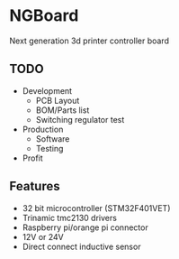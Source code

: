 # NGBoard
Next generation 3d printer controller board
## TODO
* Development
  * PCB Layout
  * BOM/Parts list
  * Switching regulator test
* Production
  * Software
  * Testing
* Profit

## Features
* 32 bit microcontroller (STM32F401VET)
* Trinamic tmc2130 drivers
* Raspberry pi/orange pi connector
* 12V or 24V 
* Direct connect inductive sensor
